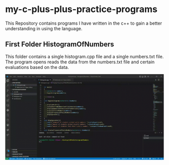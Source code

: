 # my-c-plus-plus-practice-programs

This Repository contains programs I have written in the c++ to gain a better understanding in using the language.

## First Folder HistogramOfNumbers

This folder contains a single histogram.cpp file and a single numbers.txt file. The program opens reads the data from the numbers.txt file and certain evaluations based on the data.

![Demonstration for HistogramOfNumbers](https://github.com/firepenguindisopanda/my-c-plus-plus-practice-programs/blob/main/readme_assets/histogram-output.gif)
